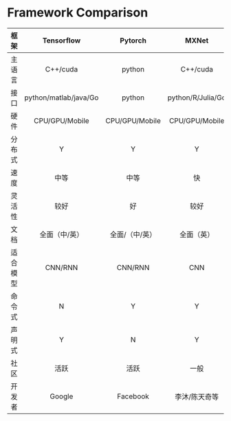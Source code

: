 # Framework Comparison

框架|Tensorflow|Pytorch|MXNet|Caffe|Keras
:-:|:-:|:-:|:-:|:-:|:-:
主语言|C++/cuda|python|C++/cuda|C++/cuda|python
接口|python/matlab/java/Go|python|python/R/Julia/Go|python/matlab/protobuf|python
硬件|CPU/GPU/Mobile|CPU/GPU/Mobile|CPU/GPU/Mobile|CPU/GPU|CPU/GPU
分布式|Y|Y|Y|N|Y
速度|中等|中等|快|快|慢
灵活性|较好|好|较好|一般|一般
文档|全面（中/英）|全面/（中/英）|全面（英）|一般（英）|全面（中/英）
适合模型|CNN/RNN|CNN/RNN|CNN|CNN|CNN/RNN
命令式|N|Y|Y|N|N
声明式|Y|N|Y|Y|Y
社区|活跃|活跃|一般|一般|一般
开发者|Google|Facebook|李沐/陈天奇等|贾杨清|Google
